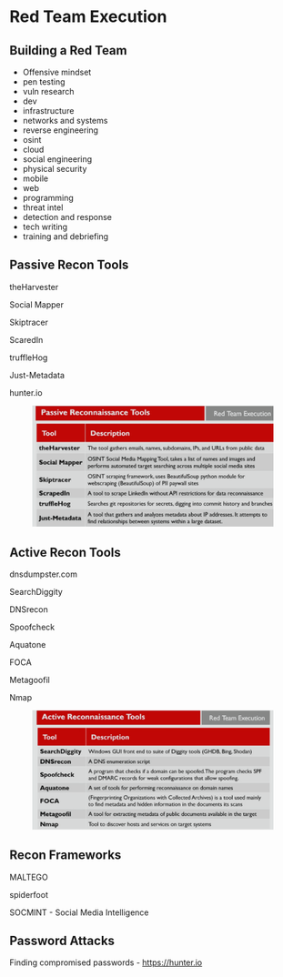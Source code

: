 # Red Team Execution

## Building a Red Team

* Offensive mindset
* pen testing
* vuln research
* dev
* infrastructure
* networks and systems
* reverse engineering
* osint
* cloud
* social engineering
* physical security
* mobile
* web
* programming
* threat intel
* detection and response
* tech writing
* training and debriefing

## Passive Recon Tools

theHarvester

Social Mapper

Skiptracer

ScaredIn

truffleHog

Just-Metadata

hunter.io

<figure><img src="../../.gitbook/assets/image (3) (1).png" alt=""><figcaption></figcaption></figure>

## Active Recon Tools

dnsdumpster.com

SearchDiggity

DNSrecon

Spoofcheck

Aquatone

FOCA

Metagoofil

Nmap

<figure><img src="../../.gitbook/assets/image (4).png" alt=""><figcaption></figcaption></figure>

## Recon Frameworks

MALTEGO

spiderfoot



SOCMINT - Social Media Intelligence



## Password Attacks

Finding compromised passwords - https://hunter.io



